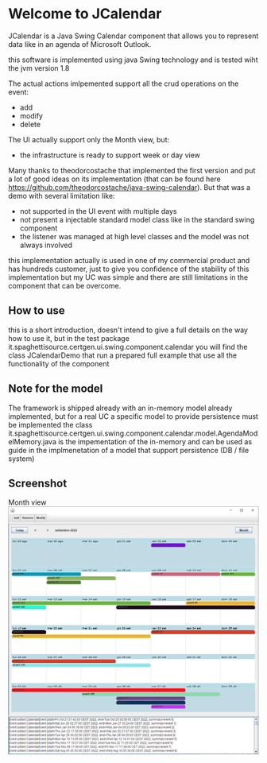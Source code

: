 # Welcome to JCalendar
JCalendar is a Java Swing Calendar component that allows you to represent data like in an agenda of Microsoft Outlook.

this software is implemented using java Swing technology and is tested wiht the jvm version 1.8
  
The actual actions imlpemented support all the crud operations on the event:
- add
- modify
- delete 

The UI actually support only the Month view, but:
 - the infrastructure is ready to support week or day view

Many thanks to theodorcostache that implemented the first version and put a lot of good ideas on its implementation (that can be found here https://github.com/theodorcostache/java-swing-calendar).
But that was a demo with several limitation like:
 - not supported in the UI event with multiple days 
 - not present a injectable standard model class like in the standard swing component
 - the listener was managed at high level classes and the model was not always involved
 
 this implementation actually is used in one of my commercial product and has hundreds customer, just to give you confidence of the stability of this implementation
 but my UC was simple and there are still limitations in the component that can be overcome.

## How to use
this is a short introduction, doesn't intend to give a full details on the way how to use it, 
but in the test package it.spaghettisource.certgen.ui.swing.component.calendar
you will find the class JCalendarDemo that run a prepared full example that use all the functionality of the component

## Note for the model
The framework is shipped already with an in-memory model already implemented, but for a real UC a specific model to provide persistence must be implemented
the class it.spaghettisource.certgen.ui.swing.component.calendar.model.AgendaModelMemory.java is the impementation of the in-memory and can be used as guide in the implmenetation of a model that support persistence (DB / file system)
 
 ## Screenshot
 Month view
<img src="https://github.com/alesky78/JCalendar/blob/main/screenshot/month-view.png">

 
